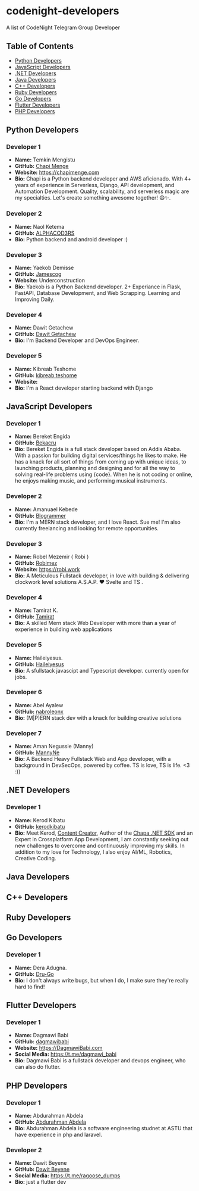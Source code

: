 # codenight-developers
A list of CodeNight Telegram Group Developer

## Table of Contents

- [Python Developers](#python-developers)
- [JavaScript Developers](#javascript-developers)
- [.NET Developers](#net-developers)
- [Java Developers](#java-developers)
- [C++ Developers](#c-developers)
- [Ruby Developers](#ruby-developers)
- [Go Developers](#go-developers)
- [Flutter Developers](#flutter-developers)
- [PHP Developers](#php-developers)
## Python Developers

### Developer 1
- **Name:** Temkin Mengistu
- **GitHub:** [Chapi Menge](https://github.com/chapimenge3)
- **Website:** https://chapimenge.com
- **Bio:** Chapi is a Python backend developer and AWS aficionado. With 4+ years of experience in Serverless, Django, API development, and Automation Development. Quality, scalability, and serverless magic are my specialties. Let's create something awesome together! 😄✨.

### Developer 2
- **Name:** Naol Ketema
- **GitHub:** [ ALPHACOD3RS ](https://github.com/ALPHACOD3RS)
- **Bio:** Python backend and android developer :)

### Developer 3
- **Name:** Yaekob Demisse
- **GitHub:** [Jamescog](https://github.com/Jamescog)
- **Website:** Underconstruction
- **Bio:** Yaekob is a Python Backend developer. 2+ Experiance in Flask, FastAPI, Database Development,
and Web Scrapping. Learning and Improving Daily.

### Developer 4
- **Name:** Dawit Getachew
- **GitHub:** [Dawit Getachew](https://github.com/Dawit-Getachew)
- **Bio:** I'm Backend Developer and DevOps Engineer.

### Developer 5
- **Name:** Kibreab Teshome
- **GitHub:** [kibreab teshome](https://github.com/kibreab_kb_kb)
- **Website:**
- **Bio:**  I'm  a React developer starting backend with Django

<!-- ### Developer 2
- **Name:** Jane Smith
- **GitHub:** [janesmith](https://github.com/janesmith)
- **Bio:** Brief description or specialties in Python development. -->

<!-- Add more Python developers as needed -->

## JavaScript Developers

### Developer 1
- **Name:** Bereket Engida
- **GitHub:** [Bekacru](https://github.com/Bekacru)
- **Bio:** Bereket Engida is a full stack developer based on Addis Ababa. With a passion for building digital services/things he likes to make. He has a knack for all sort of things from coming up with unique ideas, to launching products, planning and designing and for all the way to solving real-life problems using {code}. When he is not coding or online, he enjoys making music, and performing musical instruments.


### Developer 2
- **Name:** Amanuael Kebede
- **GitHub:** [Blogrammer](https://github.com/Manuel-heav)
- **Bio:** I'm a MERN stack developer, and I love React. Sue me! I'm also currently freelancing and looking for remote opportunities. 

### Developer 3
- **Name:** Robel Mezemir ( Robi )
- **GitHub:** [Robimez](https://github.com/robimez)
- **Website:** https://robi.work
- **Bio:** A Meticulous Fullstack developer, in love with building & delivering clockwork level solutions A.S.A.P. ❤️ Svelte and TS .

### Developer 4
- **Name:** Tamirat K.
- **GitHub:** [Tamirat](https://github.com/kika1s1)
- **Bio:** A skilled Mern stack Web Developer with more than a year of experience in building web applications
### Developer 5
- **Name:** Haileiyesus.
- **GitHub:** [Haileiyesus](https://github.com/haileiyesus-29)
- **Bio:** A sfullstack javascipt and Typescript developer. currently open for jobs.

### Developer 6
- **Name:** Abel Ayalew
- **GitHub:** [nabroleonx](https://github.com/nabroleonx)
- **Bio:** (M|P)ERN stack dev with a knack for building creative solutions

### Developer 7
- **Name:** Aman Negussie (Manny)
- **GitHub:** [MannyNe](https://github.com/MannyNe)
- **Bio:** A Backend Heavy Fullstack Web and App developer, with a background in DevSecOps, powered by coffee. TS is love, TS is life. <3 :))

<!-- ### Developer 2
- **Name:** Emily Davis
- **GitHub:** [emilydavis](https://github.com/emilydavis)
- **Bio:** Brief description or specialties in JavaScript development. -->

<!-- Add more JavaScript developers as needed -->
## .NET Developers

### Developer 1
- **Name:** Kerod Kibatu
- **GitHub:** [kerodkibatu](https://github.com/kerodkibatu)
- **Bio:** Meet Kerod, [Content Creator](https://youtube.com/@kerverse), Author of the [Chapa .NET SDK](https://github.com/kerodkibatu/Chapa.NET) and an Expert in Crossplatform App Development, I am constantly seeking out new challenges to overcome and continuously improving my skills. In addition to my love for Technology, I also enjoy AI/ML, Robotics, Creative Coding.

## Java Developers
<!-- 
### Developer 1
- **Name:** Michael Brown
- **GitHub:** [michaelbrown](https://github.com/michaelbrown)
- **Bio:** Brief description or specialties in Java development.

### Developer 2
- **Name:** Sarah Lee
- **GitHub:** [sarahlee](https://github.com/sarahlee)
- **Bio:** Brief description or specialties in Java development. -->

<!-- Add more Java developers as needed -->

## C++ Developers

<!-- ### Developer 1
- **Name:** Ryan Clark
- **GitHub:** [ryanclark](https://github.com/ryanclark)
- **Bio:** Brief description or specialties in C++ development.

### Developer 2
- **Name:** Olivia Turner
- **GitHub:** [oliviaturner](https://github.com/oliviaturner)
- **Bio:** Brief description or specialties in C++ development. -->

<!-- Add more C++ developers as needed -->

## Ruby Developers

<!-- ### Developer 1
- **Name:** William Garcia
- **GitHub:** [williamgarcia](https://github.com/williamgarcia)
- **Bio:** Brief description or specialties in Ruby development.

### Developer 2
- **Name:** Sophia Patel
- **GitHub:** [sophiapatel](https://github.com/sophiapatel)
- **Bio:** Brief description or specialties in Ruby development. -->

<!-- Add more Ruby developers as needed -->

## Go Developers

### Developer 1
- **Name:** Dera Adugna.
- **GitHub:** [Dru-Go](https://github.com/Dru-Go)
- **Bio:** I don't always write bugs, but when I do, I make sure they're really hard to find!

## Flutter Developers

### Developer 1
- **Name:** Dagmawi Babi
- **GitHub:** [dagmawibabi](https://github.com/dagmawibabi)
- **Website:** https://DagmawiBabi.com
- **Social Media:** https://t.me/dagmawi_babi
- **Bio:** Dagmawi Babi is a fullstack developer and devops engineer, who can also do flutter.

## PHP Developers

### Developer 1
- **Name:** Abdurahman Abdela
- **GitHub:** [Abdurahman Abdela](https://github.com/abdurahmanab)
- **Bio:** Abdurahman Abdela is a software engineering studnet at ASTU  that have experience in php and laravel.

### Developer 2
- **Name:** Dawit Beyene
- **GitHub:** [Dawit Beyene](https://github.com/daveragos)
- **Social Media:** https://t.me/ragoose_dumps
- **Bio:** just a flutter dev

